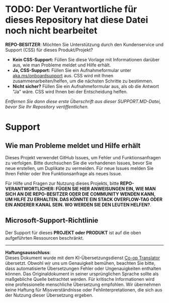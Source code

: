 <!--
CO_OP_TRANSLATOR_METADATA:
{
  "original_hash": "b7244261ee19497082edf33bcce64717",
  "translation_date": "2025-09-09T16:31:27+00:00",
  "source_file": "SUPPORT.md",
  "language_code": "de"
}
-->
# TODO: Der Verantwortliche für dieses Repository hat diese Datei noch nicht bearbeitet

**REPO-BESITZER**: Möchten Sie Unterstützung durch den Kundenservice und Support (CSS) für dieses Produkt/Projekt?

- **Kein CSS-Support:** Füllen Sie diese Vorlage mit Informationen darüber aus, wie man Probleme meldet und Hilfe erhält.
- **Ja, CSS-Support:** Füllen Sie ein Aufnahmeformular unter [aka.ms/onboardsupport](https://aka.ms/onboardsupport) aus. CSS wird mit Ihnen zusammenarbeiten/helfen, um die nächsten Schritte zu bestimmen.
- **Nicht sicher?** Füllen Sie ein Aufnahmeformular aus, als ob die Antwort "Ja" wäre. CSS wird Ihnen bei der Entscheidung helfen.

*Entfernen Sie dann diese erste Überschrift aus dieser SUPPORT.MD-Datei, bevor Sie Ihr Repository veröffentlichen.*

# Support

## Wie man Probleme meldet und Hilfe erhält  

Dieses Projekt verwendet GitHub Issues, um Fehler und Funktionsanfragen zu verfolgen. Bitte durchsuchen Sie die vorhandenen 
Issues, bevor Sie neue erstellen, um Duplikate zu vermeiden. Für neue Issues melden Sie Ihren Fehler oder 
Ihre Funktionsanfrage als neues Issue.

Für Hilfe und Fragen zur Nutzung dieses Projekts, bitte **REPO-VERANTWORTLICHER: FÜGEN SIE HIER ANWEISUNGEN EIN, 
WIE MAN SICH AN DIE REPO-BESITZER ODER DIE COMMUNITY WENDEN KANN, UM HILFE ZU ERHALTEN. DAS KÖNNTE EIN STACK OVERFLOW-TAG ODER EIN ANDERER 
KANAL SEIN. WO WERDEN SIE DEN LEUTEN HELFEN?**.

## Microsoft-Support-Richtlinie  

Der Support für dieses **PROJEKT oder PRODUKT** ist auf die oben aufgeführten Ressourcen beschränkt.

---

**Haftungsausschluss**:  
Dieses Dokument wurde mit dem KI-Übersetzungsdienst [Co-op Translator](https://github.com/Azure/co-op-translator) übersetzt. Obwohl wir uns um Genauigkeit bemühen, beachten Sie bitte, dass automatisierte Übersetzungen Fehler oder Ungenauigkeiten enthalten können. Das Originaldokument in seiner ursprünglichen Sprache sollte als maßgebliche Quelle betrachtet werden. Für kritische Informationen wird eine professionelle menschliche Übersetzung empfohlen. Wir übernehmen keine Haftung für Missverständnisse oder Fehlinterpretationen, die sich aus der Nutzung dieser Übersetzung ergeben.